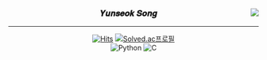 <div align="center">
 
 <a href="https://github.com/TheYunseokSong"><img align="right" src="https://github-readme-stats.vercel.app/api/top-langs/?username=TheYunseokSong&layout=compact&theme=gradient&hide_title=false&hide_border=ture&title_color=fff&text_color=9f9f9f&bg_color=151515" /></a>
 
 ### 𝒀𝒖𝒏𝒔𝒆𝒐𝒌 𝑺𝒐𝒏𝒈
 ---

 [![Hits](https://hits.seeyoufarm.com/api/count/incr/badge.svg?url=https%3A%2F%2Fgithub.com%2FTheYunseokSong&count_bg=%23000000&title_bg=%23000000&icon=github.svg&&icon_color=%23E7E7E7&title=Github&edge_flat=false)](https://hits.seeyoufarm.com)
 [![Solved.ac프로필](http://mazassumnida.wtf/api/mini/generate_badge?boj=pocky1017)](https://solved.ac/pocky1017)
 <br>
 ![Python](https://img.shields.io/badge/python-3670A0?style=for-the-badge&logo=python&logoColor=ffdd54)
 ![C](https://img.shields.io/badge/c-%2300599C.svg?style=for-the-badge&logo=c&logoColor=white)

</div>

